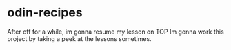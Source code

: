 # odin-recipes
After off for a while, im gonna resume my lesson on TOP
Im gonna work this project by taking a peek at the lessons sometimes.

